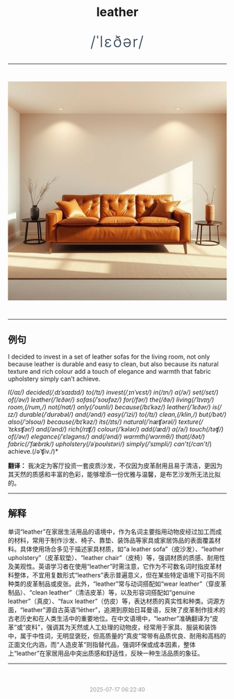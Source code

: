 <div align="center">

# leather

<div style="margin: 30px 0;">
<h1 style="font-size: 2.5em; font-weight: 300; letter-spacing: 2px; margin: 0; color: #2c3e50;">
/ˈlɛðər/
</h1>
</div>

</div>

---

<div align="center" style="margin: 40px 0;">

![leather](images/leather.png)

</div>

---

## 例句

I decided to invest in a set of leather sofas for the living room, not only because leather is durable and easy to clean, but also because its natural texture and rich colour add a touch of elegance and warmth that fabric upholstery simply can’t achieve.

*I(/aɪ/) decided(/ˌdɪˈsaɪdɪd/) to(/tɪ/) invest(/ˌɪnˈvɛst/) in(/ɪn/) a(/ə/) set(/sɛt/) of(/əv/) leather(/ˈlɛðər/) sofas(/ˈsoʊfəz/) for(/fər/) the(/ðə/) living(/ˈlɪvɪŋ/) room,(/rum,/) not(/nɑt/) only(/ˈoʊnli/) because(/bɪˈkəz/) leather(/ˈlɛðər/) is(/ɪz/) durable(/ˈdʊrəbəl/) and(/ənd/) easy(/ˈizi/) to(/tɪ/) clean,(/klin,/) but(/bət/) also(/ˈɔlsoʊ/) because(/bɪˈkəz/) its(/ɪts/) natural(/ˈnæʧərəl/) texture(/ˈtɛksʧər/) and(/ənd/) rich(/rɪʧ/) colour(/ˈkələr/) add(/æd/) a(/ə/) touch(/təʧ/) of(/əv/) elegance(/ˈɛləgəns/) and(/ənd/) warmth(/wɔrmθ/) that(/ðət/) fabric(/ˈfæbrɪk/) upholstery(/əˈpoʊlstəri/) simply(/ˈsɪmpli/) can’t(/can’t*/) achieve.(/əˈʧiv./)*

**翻译：** 我决定为客厅投资一套皮质沙发，不仅因为皮革耐用且易于清洁，更因为其天然的质感和丰富的色彩，能够增添一份优雅与温馨，是布艺沙发所无法比拟的。

---

## 解释

单词“leather”在家居生活用品的语境中，作为名词主要指用动物皮经过加工而成的材料，常用于制作沙发、椅子、靠垫、装饰品等家具或家居饰品的表面覆盖材料。具体使用场合多见于描述家具材质，如“a leather sofa”（皮沙发）、“leather upholstery”（皮革软垫）、“leather chair”（皮椅）等，强调材质的质感、耐用性及美观性。英语学习者在使用“leather”时需注意，它作为不可数名词时指皮革材料整体，不宜用复数形式“leathers”表示普遍意义，但在某些特定语境下可指不同种类的皮革制品或皮张。此外，“leather”常与动词搭配如“wear leather”（穿皮革制品）、“clean leather”（清洁皮革）等，以及形容词搭配如“genuine leather”（真皮）、“faux leather”（仿皮）等，表达材质的真实性和种类。词源方面，“leather”源自古英语“lēther”，追溯到原始日耳曼语，反映了皮革制作技术的古老历史和在人类生活中的重要地位。在中文语境中，“leather”准确翻译为“皮革”或“皮料”，强调其为天然或人工处理的动物皮，经常用于家具、服装和装饰中，属于中性词，无明显褒贬，但高质量的“真皮”常带有品质优良、耐用和高档的正面文化内涵，而“人造皮革”则指替代品，强调环保或成本因素，整体上“leather”在家居用品中突出质感和舒适性，反映一种生活品质的象征。


---

<div align="center" style="margin-top: 50px;">
<small style="color: #999; font-size: 0.9em;">2025-07-17 06:22:40</small>
</div>
